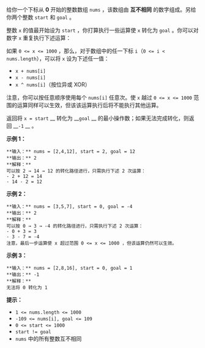 给你一个下标从 **0** 开始的整数数组 `nums` ，该数组由 **互不相同** 的数字组成。另给你两个整数 `start` 和 `goal` 。

整数 `x` 的值最开始设为 `start` ，你打算执行一些运算使 `x` 转化为 `goal` 。你可以对数字 `x` 重复执行下述运算：

如果 `0 <= x <= 1000` ，那么，对于数组中的任一下标 `i`（`0 <= i < nums.length`），可以将 `x`
设为下述任一值：

  * `x + nums[i]`
  * `x - nums[i]`
  * `x ^ nums[i]`（按位异或 XOR）

注意，你可以按任意顺序使用每个 `nums[i]` 任意次。使 `x` 越过 `0 <= x <= 1000`
范围的运算同样可以生效，但该该运算执行后将不能执行其他运算。

返回将 `x = start` __ 转化为 __`goal` __ 的最小操作数；如果无法完成转化，则返回 __`-1` __ 。



**示例 1：**

    
    
    **输入：** nums = [2,4,12], start = 2, goal = 12
    **输出：** 2
    **解释：**
    可以按 2 → 14 → 12 的转化路径进行，只需执行下述 2 次运算：
    - 2 + 12 = 14
    - 14 - 2 = 12
    

**示例 2：**

    
    
    **输入：** nums = [3,5,7], start = 0, goal = -4
    **输出：** 2
    **解释：**
    可以按 0 → 3 → -4 的转化路径进行，只需执行下述 2 次运算：
    - 0 + 3 = 3
    - 3 - 7 = -4
    注意，最后一步运算使 x 超过范围 0 <= x <= 1000 ，但该运算仍然可以生效。
    

**示例 3：**

    
    
    **输入：** nums = [2,8,16], start = 0, goal = 1
    **输出：** -1
    **解释：**
    无法将 0 转化为 1



**提示：**

  * `1 <= nums.length <= 1000`
  * `-109 <= nums[i], goal <= 109`
  * `0 <= start <= 1000`
  * `start != goal`
  * `nums` 中的所有整数互不相同

